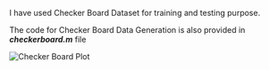 I have used Checker Board Dataset for training and testing purpose.

The code for Checker Board Data Generation is also provided in ***checkerboard.m*** file

![Checker Board Plot](https://imgur.com/a/b9XFe7t)
